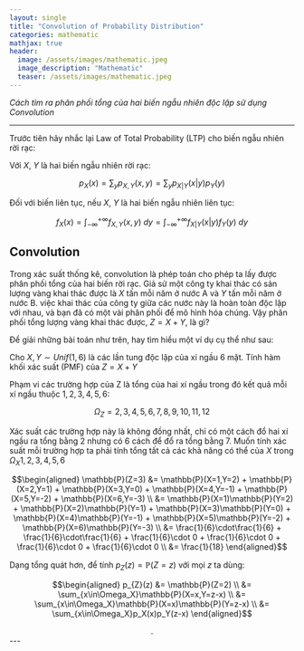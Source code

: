```yaml
---
layout: single
title: "Convolution of Probability Distribution"
categories: mathematic
mathjax: true
header:
  image: /assets/images/mathematic.jpeg
  image_description: "Mathematic"
  teaser: /assets/images/mathematic.jpeg
---
```


*Cách tìm ra phân phối tổng của hai biến ngẫu nhiên độc lập sử dụng Convolution*

---

Trước tiên hãy nhắc lại Law of Total Probability (LTP) cho biến ngẫu nhiên rời rạc:

Với $X$, $Y$ là hai biến ngẫu nhiên rời rạc:

$$ p_X(x) = \sum_y p_{X,Y}(x,y) = \sum _y p_{X|Y}(x|y)p_Y(y)$$

Đối với biến liên tục, nếu $X$, $Y$ là hai biến ngẫu nhiên liên tục:

$$ f_X(x) = \int_{-\infty}^{+\infty} f_{X,Y}(x,y) \ dy = \int_{-\infty}^{+\infty} f_{X|Y}(x|y)f_Y(y) \ dy$$

## Convolution

Trong xác suất thống kê, convolution là phép toán cho phép ta lấy được phân phối tổng của hai biến rời rạc. Giả sử 
một công ty khai thác có sản lượng vàng khai thác được là $X$ tấn mỗi năm ở nước A và $Y$ tấn mỗi năm ở nước B. việc 
khai thác của công ty giữa các nước này là hoàn toàn độc lập với nhau, và bạn đã có một vài phân phối để mô hình hóa chúng. 
Vậy phân phối tổng lượng vàng khai thác được, $Z = X+Y$, là gì?

Để giải những bài toán như trên, hay tìm hiểu một ví dụ cụ thể như sau:

Cho $X,Y \sim Unif(1,6)$ là các lần tung độc lập của xí ngầu 6 mặt. Tính hàm khối xác suất (PMF) của $Z=X+Y$

Phạm vi các trường hợp của Z là tổng của hai xí ngầu trong đó kết quả mỗi xí ngầu thuộc ${1, 2, 3, 4, 5, 6}$:

$$\Omega_Z = {2, 3, 4, 5, 6, 7, 8, 9, 10, 11, 12} $$

Xác suất các trường hợp này là không đồng nhất, chỉ có một cách đổ hai xí ngầu ra tổng bằng 2 nhưng có 6 cách để đổ ra 
tổng bằng 7. Muốn tính xác suất mỗi trường hợp ta phải tính tổng tất cả các khả năng có thể của $X$ trong $\Omega_X{1,2,3,4,5,6}$

$$\begin{aligned} 
\mathbb{P}(Z=3) &= \mathbb{P}(X=1,Y=2) + \mathbb{P}(X=2,Y=1) + \mathbb{P}(X=3,Y=0) + \mathbb{P}(X=4,Y=-1) + \mathbb{P}(X=5,Y=-2) + \mathbb{P}(X=6,Y=-3) \\
&= \mathbb{P}(X=1)\mathbb{P}(Y=2) + \mathbb{P}(X=2)\mathbb{P}(Y=1) + \mathbb{P}(X=3)\mathbb{P}(Y=0) + 
\mathbb{P}(X=4)\mathbb{P}(Y=-1) + \mathbb{P}(X=5)\mathbb{P}(Y=-2) + \mathbb{P}(X=6)\mathbb{P}(Y=-3) \\
&= \frac{1}{6}\cdot\frac{1}{6} + \frac{1}{6}\cdot\frac{1}{6} + \frac{1}{6}\cdot 0 + \frac{1}{6}\cdot 0 + \frac{1}{6}\cdot 0 + \frac{1}{6}\cdot 0 \\
&= \frac{1}{18}
\end{aligned}$$

Dạng tổng quát hơn, để tính $p_{Z}(z)=\mathbb{P}(Z=z)$ với mọi $z$ ta dùng:

$$\begin{aligned} 
p_{Z}(z) &= \mathbb{P}(Z=2) \\
&= \sum_{x\in\Omega_X}\mathbb{P}(X=x,Y=z-x) \\
&= \sum_{x\in\Omega_X}\mathbb{P}(X=x)\mathbb{P}(Y=z-x) \\
&= \sum_{x\in\Omega_X}p_X(x)p_Y(z-x)
\end{aligned}$$


<div align="center">.</div>
---
